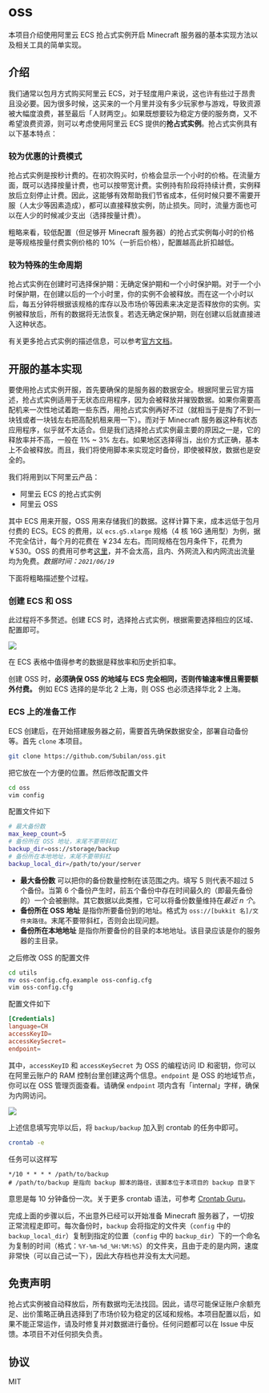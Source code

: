 # oss

本项目介绍使用阿里云 ECS 抢占式实例开启 Minecraft 服务器的基本实现方法以及相关工具的简单实现。

## 介绍

我们通常以包月方式购买阿里云 ECS，对于轻度用户来说，这也许有些过于昂贵且没必要。因为很多时候，这买来的一个月里并没有多少玩家参与游戏，导致资源被大幅度浪费，甚至最后「人财两空」。如果既想要较为稳定方便的服务商，又不希望浪费资源，则可以考虑使用阿里云 ECS 提供的**抢占式实例**。抢占式实例具有以下基本特点：

### 较为优惠的计费模式

抢占式实例是按秒计费的。在初次购买时，价格会显示一个小时的价格。在流量方面，既可以选择按量计费，也可以按带宽计费。实例持有阶段将持续计费，实例释放后立刻停止计费。因此，这能够有效帮助我们节省成本，任何时候只要不需要开服（人太少等因素造成），都可以直接释放实例，防止损失。同时，流量方面也可以在人少的时候减少支出（选择按量计费）。

粗略来看，较低配置（但足够开 Minecraft 服务器）的抢占式实例每小时的价格是等规格按量付费实例价格的 10%（一折后价格），配置越高此折扣越低。

### 较为特殊的生命周期

抢占式实例在创建时可选择保护期：无确定保护期和一个小时保护期。对于一个小时保护期，在创建以后的一个小时里，你的实例不会被释放。而在这一个小时以后，每五分钟将根据该规格的库存以及市场价等因素来决定是否释放你的实例。实例被释放后，所有的数据将无法恢复。若选无确定保护期，则在创建以后就直接进入这种状态。

有关更多抢占式实例的描述信息，可以参考[官方文档](https://help.aliyun.com/document_detail/52088.html)。

## 开服的基本实现

要使用抢占式实例开服，首先要确保的是服务器的数据安全。根据阿里云官方描述，抢占式实例适用于无状态应用程序，因为会被释放并摧毁数据。如果你需要高配机来一次性地试着跑一些东西，用抢占式实例再好不过（就相当于是掏了不到一块钱或者一块钱左右把高配机租来用一下）。而对于 Minecraft 服务器这种有状态应用程序，似乎就不太适合。但是我们选择抢占式实例最主要的原因之一是，它的释放率并不高，一般在 1% ~ 3% 左右。如果地区选择得当，出价方式正确，基本上不会被释放。而且，我们将使用脚本来实现定时备份，即使被释放，数据也是安全的。

我们将用到以下阿里云产品：

- 阿里云 ECS 的抢占式实例
- 阿里云 OSS

其中 ECS 用来开服，OSS 用来存储我们的数据。这样计算下来，成本远低于包月付费的 ECS。ECS 的费用，以 `ecs.g5.xlarge` 规格（4 核 16G 通用型）为例，据不完全估计，每个月的花费在 ￥234 左右。而同规格在包月条件下，花费为 ￥530。OSS 的费用可参考[这里](https://cn.aliyun.com/price/detail/oss)，并不会太高，且内、外网流入和内网流出流量均为免费。*数据时间：`2021/06/19`*

下面将粗略描述整个过程。

### 创建 ECS 和 OSS

此过程将不多赘述。创建 ECS 时，选择抢占式实例，根据需要选择相应的区域、配置即可。

![](https://i.loli.net/2021/06/19/vlStxYXFwysAkVg.png)

在 ECS 表格中值得参考的数据是释放率和历史折扣率。

创建 OSS 时，**必须确保 OSS 的地域与 ECS 完全相同，否则传输速率慢且需要额外付费。** 例如 ECS 选择的是华北 2 上海，则 OSS 也必须选择华北 2 上海。

### ECS 上的准备工作

ECS 创建后，在开始搭建服务器之前，需要首先确保数据安全，部署自动备份等。首先 `clone` 本项目。

```bash
git clone https://github.com/Subilan/oss.git
```

把它放在一个方便的位置。然后修改配置文件

```bash
cd oss
vim config
```
配置文件如下

```bash
# 最大备份数
max_keep_count=5
# 备份所在 OSS 地址，末尾不要带斜杠
backup_dir=oss://storage/backup
# 备份所在本地地址，末尾不要带斜杠
backup_local_dir=/path/to/your/server
```

- **最大备份数** 可以把你的备份数量控制在该范围之内。填写 5 则代表不超过 5 个备份。当第 6 个备份产生时，前五个备份中存在时间最久的（即最先备份的）一个会被删除。其它数据以此类推，它可以将备份数量维持在*最近 n 个*。
- **备份所在 OSS 地址** 是指你所要备份到的地址。格式为 `oss://[bukkit 名]/文件夹路径`。末尾不要带斜杠，否则会出现问题。
- **备份所在本地地址** 是指你所要备份的目录的本地地址。该目录应该是你的服务器的主目录。

之后修改 OSS 的配置文件

```bash
cd utils
mv oss-config.cfg.example oss-config.cfg
vim oss-config.cfg
```

配置文件如下

```conf
[Credentials]
language=CH
accessKeyID=
accessKeySecret=
endpoint=
```

其中，`accessKeyID` 和 `accessKeySecret` 为 OSS 的编程访问 ID 和密钥，你可以在阿里云账户的 RAM 控制台里创建这两个信息。`endpoint` 是 OSS 的地域节点，你可以在 OSS 管理页面查看。请确保 `endpoint` 项内含有「internal」字样，确保为内网访问。

![](https://i.loli.net/2021/06/20/Wy67Raq9hNPzxcu.png)

上述信息填写完毕以后，将 `backup/backup` 加入到 crontab 的任务中即可。

```bash
crontab -e
```

任务可以这样写

```crontab
*/10 * * * * /path/to/backup
# /path/to/backup 是指向 backup 脚本的路径，该脚本位于本项目的 backup 目录下
```

意思是每 10 分钟备份一次。关于更多 crontab 语法，可参考 [Crontab Guru](https://crontab.guru/)。

完成上面的步骤以后，不出意外已经可以开始准备 Minecraft 服务器了，一切按正常流程走即可。每次备份时，`backup` 会将指定的文件夹（`config` 中的 `backup_local_dir`）复制到指定的位置（`config` 中的 `backup_dir`）下的一个命名为复制的时间（格式：`%Y-%m-%d_%H:%M:%S`）的文件夹，且由于走的是内网，速度非常快（可以自己试一下），因此大存档也并没有太大问题。

## 免责声明

抢占式实例被自动释放后，所有数据均无法找回。因此，请尽可能保证账户余额充足、出价策略正确且选择到了市场价较为稳定的区域和规格。本项目配置以后，如果不能正常运作，请及时修复并对数据进行备份。任何问题都可以在 Issue 中反馈。本项目不对任何损失负责。

## 协议

MIT
